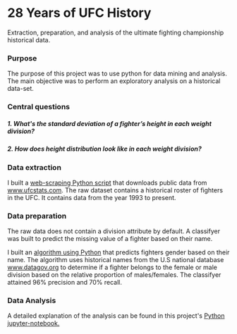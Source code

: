# 28 Years of UFC History
Extraction, preparation, and analysis of the ultimate fighting championship historical data.

### Purpose
The purpose of this project was to use python for data mining and analysis. The main objective was to perform an exploratory analysis on a historical data-set.

### Central questions
#####   1. What's the standard deviation of a fighter’s height in each weight division?
#####   2. How does height distribution look like in each weight division? 

### Data extraction
I built a [web-scraping Python script](https://github.com/estgarci/UFC-Data-Analysis/blob/main/data/extraction/extract_fighters.py) that downloads public data from www.ufcstats.com. The raw dataset contains a historical roster of fighters in the UFC. It contains data from the year 1993 to present.

### Data preparation
The raw data does not contain a division attribute by default. A classifyer was built to predict the missing value of a fighter based on their name.

I built an [algorithm using Python](https://github.com/estgarci/UFC-Data-Analysis/blob/main/name_sex_classifier/sex_classifier.py) that predicts fighters gender based on their name. The algorithm uses historical names from the U.S national database www.datagov.org to determine if a fighter belongs to the female or male division based on the relative proportion of males/females. The classifyer attained 96% precision and 70% recall.

### Data Analysis
A detailed explanation of the analysis can be found in this project's [Python jupyter-notebook.](https://github.com/estgarci/UFC-Data-Analysis/blob/main/exploratory_analysis.ipynb)

